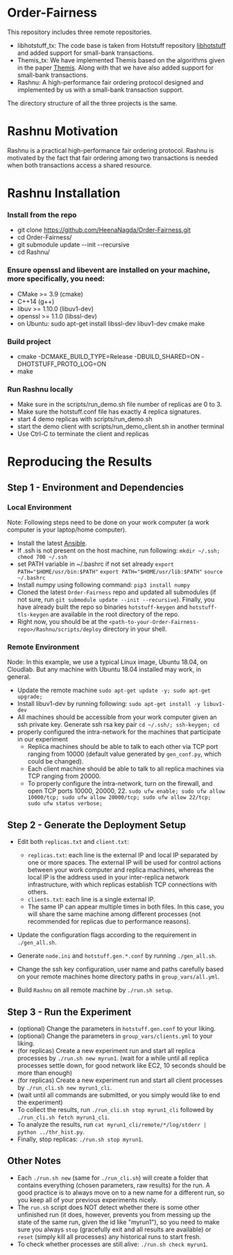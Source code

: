 # Order-Fairness

This repository includes three remote repositories. 
* libhotstuff_tx: 
The code base is taken from Hotstuff repository [libhotstuff](https://github.com/hot-stuff/libhotstuff.git) and 
added support for small-bank transactions.
* Themis_tx: 
We have implemented Themis based on the algorithms given in the paper [Themis](https://www.cs.cornell.edu/~mahimna/themis.pdf). 
Along with that we have also added support for small-bank transactions.
* Rashnu: 
A high-performance fair ordering protocol designed and implemented by us 
with a small-bank transaction support.

The directory structure of all the three projects is the same.

# Rashnu Motivation

Rashnu is a practical high-performance fair ordering
protocol. Rashnu is motivated by the fact that fair ordering among
two transactions is needed when both transactions access a shared
resource.


# Rashnu Installation

### Install from the repo
* git clone https://github.com/HeenaNagda/Order-Fairness.git
* cd Order-Fairness/
* git submodule update --init --recursive
* cd Rashnu/

### Ensure openssl and libevent are installed on your machine, more specifically, you need:
* CMake >= 3.9 (cmake)
* C++14 (g++)
* libuv >= 1.10.0 (libuv1-dev)
* openssl >= 1.1.0 (libssl-dev)
* on Ubuntu: sudo apt-get install libssl-dev libuv1-dev cmake make

### Build project
* cmake -DCMAKE_BUILD_TYPE=Release -DBUILD_SHARED=ON -DHOTSTUFF_PROTO_LOG=ON
* make

### Run Rashnu locally
* Make sure in the scripts/run_demo.sh file number of replicas are 0 to 3.
* Make sure the hotstuff.conf file has exactly 4 replica signatures.
* start 4 demo replicas with scripts/run_demo.sh
* start the demo client with scripts/run_demo_client.sh in another terminal
* Use Ctrl-C to terminate the client and replicas

# Reproducing the Results

## Step 1 - Environment and Dependencies

### Local Environment

Note: Following steps need to be done on your work computer (a
  work computer is your laptop/home computer).

* Install the latest [Ansible](https://docs.ansible.com/ansible/latest/installation_guide/intro_installation.html).
* If .ssh is not present on the host machine, run following: 
  ``mkdir ~/.ssh; chmod 700 ~/.ssh``
* set PATH variable in ~/.bashrc if not set already 
  ``export PATH="$HOME/usr/bin:$PATH"``
  ``export PATH="$HOME/usr/lib:$PATH"``
  ``source ~/.bashrc``
* Install numpy using following command:
  ``pip3 install numpy``
* Cloned the latest ``Order-Fairness`` repo and
  updated all submodules (if not sure, run ``git submodule update --init
  --recursive``). Finally, you have already built the repo so binaries
  ``hotstuff-keygen`` and ``hotstuff-tls-keygen`` are available in the root
  directory of the repo.
* Right now, you should be at the ``<path-to-your-Order-Fairness-repo>/Rashnu/scripts/deploy`` directory in your shell.

### Remote Environment

Node: In this example, we use a typical Linux image, Ubuntu 18.04, on Cloudlab.
But any machine with Ubuntu 18.04 installed may work, in general.

* Update the remote machine
  ``sudo apt-get update -y; sudo apt-get upgrade;``
* Install libuv1-dev by running following:
  ``sudo apt-get install -y libuv1-dev``
* All machines should be accessible from your work computer given an ssh private key. Generate ssh rsa key pair
  ``cd ~/.ssh/; ssh-keygen; cd``
* properly configured the intra-network for the
  machines that participate in our experiment
  + Replica machines should be able to talk to each other via TCP port ranging
  from 10000 (default value generated by ``gen_conf.py``, which could
  be changed). 
  + Each client machine should be able to talk to all replica machines via TCP
  ranging from 20000.
  + To properly configure the intra-network, turn on the firewall, and open TCP ports 10000, 20000, 22.
  ``sudo ufw enable; sudo ufw allow 10000/tcp; sudo ufw allow 20000/tcp; sudo ufw allow 22/tcp; sudo ufw status verbose;``

## Step 2 - Generate the Deployment Setup

* Edit both ``replicas.txt`` and ``client.txt``:

  + ``replicas.txt``: each line is the external IP and local IP separated by
    one or more spaces. The external IP will be used for control actions
    between your work computer and replica machines, whereas the local IP is
    the address used in your inter-replica network infrastructure, with which
    replicas establish TCP connections with others.
  + ``clients.txt``: each line is a single external IP.
  + The same IP can appear multiple times in both files. In this case, you will
    share the same machine among different processes (not recommended for
    replicas due to performance reasons).
* Update the configuration flags according to the requirement in ``./gen_all.sh``.
* Generate ``node.ini`` and ``hotstuff.gen.*.conf`` by running ``./gen_all.sh``.
* Change the ssh key configuration, user name and paths carefully based on your remote machines home directory paths in ``group_vars/all.yml``.
* Build ``Rashnu`` on all remote machine by ``./run.sh setup``.

## Step 3 - Run the Experiment

* (optional) Change the parameters in ``hotstuff.gen.conf`` to your liking.
* (optional) Change the parameters in ``group_vars/clients.yml`` to your liking.
* (for replicas) Create a new experiment run and start all replica processes by ``./run.sh new myrun1``.
 (wait for a while until all replica processes settle down, for good network like EC2, 10 seconds should be more than enough)
* (for replicas) Create a new experiment run and start all client processes by ``./run_cli.sh new myrun1_cli``.
* (wait until all commands are submitted, or you simply would like to end the experiment)
* To collect the results, run ``./run_cli.sh stop myrun1_cli`` followed by ``./run_cli.sh fetch myrun1_cli``.
* To analyze the results, run ``cat myrun1_cli/remote/*/log/stderr | python ../thr_hist.py``.
* Finally, stop replicas: ``./run.sh stop myrun1``.

## Other Notes

* Each ``./run.sh new`` (same for ``./run_cli.sh``) will create a folder that
  contains everything (chosen parameters, raw results) for the run. A good
  practice is to always move on to a new name for a different run, so you keep
  all of your previous experiments nicely.
* The ``run.sh`` script does NOT detect whether there is some other unfinished
  run (it does, however, prevents you from messing up the state of the same run,
  given the id like "myrun1"), so you need to make sure you always ``stop``
  (gracefully exit and all results are available) or ``reset`` (simply kill all
  processes) any historical runs to start fresh.
* To check whether processes are still alive: ``./run.sh check myrun1``.

